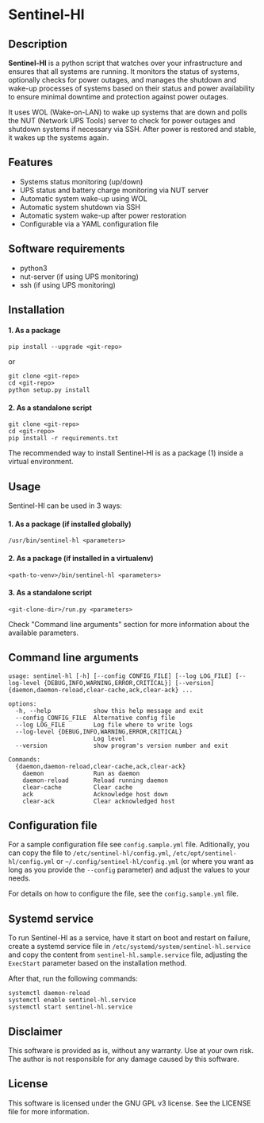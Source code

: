 # Sentinel-Hl

## Description

**Sentinel-Hl** is a python script that watches over your infrastructure and ensures that all systems are running. It monitors the status of systems, optionally checks for power outages, and manages the shutdown and wake-up processes of systems based on their status and power availability to ensure minimal downtime and protection against power outages.

It uses WOL (Wake-on-LAN) to wake up systems that are down and polls the NUT (Network UPS Tools) server to check for power outages and shutdown systems if necessary via SSH. After power is restored and stable, it wakes up the systems again.

## Features
- Systems status monitoring (up/down)
- UPS status and battery charge monitoring via NUT server
- Automatic system wake-up using WOL
- Automatic system shutdown via SSH
- Automatic system wake-up after power restoration
- Configurable via a YAML configuration file

## Software requirements

- python3
- nut-server (if using UPS monitoring)
- ssh (if using UPS monitoring)

## Installation

#### 1. As a package

```
pip install --upgrade <git-repo>
```

or 

```
git clone <git-repo>
cd <git-repo>
python setup.py install
```

#### 2. As a standalone script

```
git clone <git-repo>
cd <git-repo>
pip install -r requirements.txt
```

The recommended way to install Sentinel-Hl is as a package (1) inside a virtual environment.

## Usage

Sentinel-Hl can be used in 3 ways:

#### 1. As a package (if installed globally)

```
/usr/bin/sentinel-hl <parameters>
```

#### 2. As a package (if installed in a virtualenv)

```
<path-to-venv>/bin/sentinel-hl <parameters>
```

#### 3. As a standalone script

```
<git-clone-dir>/run.py <parameters>
```

Check "Command line arguments" section for more information about the available parameters.

## Command line arguments

```
usage: sentinel-hl [-h] [--config CONFIG_FILE] [--log LOG_FILE] [--log-level {DEBUG,INFO,WARNING,ERROR,CRITICAL}] [--version] {daemon,daemon-reload,clear-cache,ack,clear-ack} ...

options:
  -h, --help            show this help message and exit
  --config CONFIG_FILE  Alternative config file
  --log LOG_FILE        Log file where to write logs
  --log-level {DEBUG,INFO,WARNING,ERROR,CRITICAL}
                        Log level
  --version             show program's version number and exit

Commands:
  {daemon,daemon-reload,clear-cache,ack,clear-ack}
    daemon              Run as daemon
    daemon-reload       Reload running daemon
    clear-cache         Clear cache
    ack                 Acknowledge host down
    clear-ack           Clear acknowledged host
```

## Configuration file

For a sample configuration file see `config.sample.yml` file. Aditionally, you can copy the file to `/etc/sentinel-hl/config.yml`, `/etc/opt/sentinel-hl/config.yml` or `~/.config/sentinel-hl/config.yml` (or where you want as long as you provide the `--config` parameter) and adjust the values to your needs.

For details on how to configure the file, see the `config.sample.yml` file.

## Systemd service

To run Sentinel-Hl as a service, have it start on boot and restart on failure, create a systemd service file in `/etc/systemd/system/sentinel-hl.service` and copy the content from `sentinel-hl.sample.service` file, adjusting the `ExecStart` parameter based on the installation method.

After that, run the following commands:

```
systemctl daemon-reload
systemctl enable sentinel-hl.service
systemctl start sentinel-hl.service
```

## Disclaimer

This software is provided as is, without any warranty. Use at your own risk. The author is not responsible for any damage caused by this software.

## License

This software is licensed under the GNU GPL v3 license. See the LICENSE file for more information.